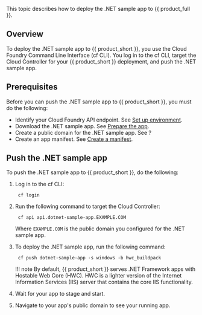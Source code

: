 This topic describes how to deploy the .NET sample app to {{ product_full }}.

## Overview

To deploy the .NET sample app to {{ product_short }}, you use the Cloud Foundry
Command Line Interface (cf CLI). You log in to the cf CLI, target the Cloud Controller
for your {{ product_short }} deployment, and push the .NET sample app.

## Prerequisites

Before you can push the .NET sample app to {{ product_short }}, you must do the following:

- Identify your Cloud Foundry API endpoint. See [Set up environment](../setup/#identify-your-cloud-foundry-api-endpoint).
- Download the .NET sample app. See [Prepare the app](../prepare-app).
- Create a public domain for the .NET sample app. See ?
- Create an app manifest. See [Create a manifest](../create-manifest).

## Push the .NET sample app

To push the .NET sample app to {{ product_short }}, do the following:

1. Log in to the cf CLI:

        cf login

1. Run the following command to target the Cloud Controller:

        cf api api.dotnet-sample-app.EXAMPLE.COM
    Where `EXAMPLE.COM` is the public domain you configured for the .NET sample app.

1. To deploy the .NET sample app, run the following command:

        cf push dotnet-sample-app -s windows -b hwc_buildpack

    !!! note
        By default, {{ product_short }} serves .NET Framework apps with Hostable Web Core
        (HWC). HWC is a lighter version of the Internet Information Services (IIS) server
        that contains the core IIS functionality.

1. Wait for your app to stage and start.

1. Navigate to your app's public domain to see your running app.
